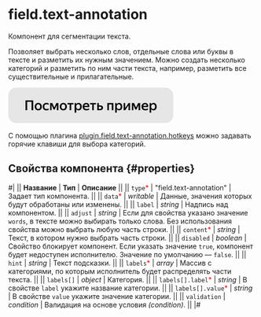 # field.text-annotation

Компонент для сегментации текста.

Позволяет выбрать несколько слов, отдельные слова или буквы в тексте и разметить их нужным значением. Можно создать несколько категорий и разметить по ним части текста, например, разметить все существительные и прилагательные.

[![](../_images/buttons/view-example.svg)](https://clck.ru/TaBDD)

С помощью плагина [plugin.field.text-annotation.hotkeys](plugin.field.text-annotation.hotkeys.md) можно задавать горячие клавиши для выбора категорий.

## Свойства компонента {#properties}

#|
|| **Название** | **Тип** | **Описание** ||
|| `type`<span style="color: red">\*</span> | "field.text-annotation" | Задает тип компонента. ||
|| `data`<span style="color: red">\*</span> | _writable_ | Данные, значения которых будут обработаны или изменены. ||
|| `label` | _string_ | Надпись над компонентом. ||
|| `adjust` | _string_ | Если для свойства указано значение `words`, в тексте можно выбирать только слова. Без использования свойства можно выбрать любую часть строки. ||
|| `content`<span style="color: red">\*</span> | _string_ | Текст, в котором нужно выбрать часть строки. ||
|| `disabled` | _boolean_ | Свойство блокирует компонент. Если указать значение `true`, компонент будет недоступен исполнителю. Значение по умолчанию — `false`. ||
|| `hint` | _string_ | Текст подсказки. ||
|| `labels`<span style="color: red">\*</span> | _array_ | Массив с категориями, по которым исполнитель будет распределять части текста. ||
|| `labels[]` | _object_ | Категория. ||
|| `labels[].label`<span style="color: red">\*</span> | _string_ | В свойстве `label` укажите название категории. ||
|| `labels[].value`<span style="color: red">\*</span> | _string_ | В свойстве `value` укажите значение категории. ||
|| `validation` | _condition_ | Валидация на основе условия _(condition)_. ||
|#
